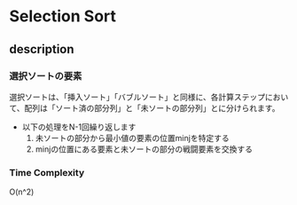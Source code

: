 # Selection Sort

## description

### 選択ソートの要素

選択ソートは、「挿入ソート」「バブルソート」と同様に、各計算ステップにおいて、配列は「ソート済の部分列」と「未ソートの部分列」とに分けられます。

- 以下の処理をN-1回繰り返します
  1. 未ソートの部分から最小値の要素の位置minjを特定する
  1. minjの位置にある要素と未ソートの部分の戦闘要素を交換する

### Time Complexity

O(n^2)
